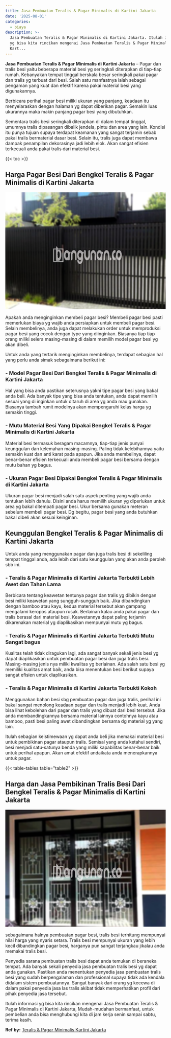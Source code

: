 ```yaml
---
title: Jasa Pembuatan Teralis & Pagar Minimalis di Kartini Jakarta
date: '2025-08-01'
categories:
  - biaya
description: >-
  Jasa Pembuatan Teralis & Pagar Minimalis di Kartini Jakarta. Itulah informasi
  yg bisa kita rincikan mengenai Jasa Pembuatan Teralis & Pagar Minimalis di
  Kart...
---
```


**Jasa Pembuatan Teralis & Pagar Minimalis di Kartini Jakarta** – Pagar dan tralis besi yaitu beberapa material besi yg seringkali diterapkan di tiap-tiap rumah. Kebanyakan tempat tinggal berskala besar seringkali pakai pagar dan tralis yg terbuat dari besi. Salah satu manfaatnya ialah sebagai pengaman yang kuat dan efektif karena pakai material besi yang digunakannya.

Berbicara perihal pagar besi miliki ukuran yang panjang, keadaan itu menyelaraskan dengan halaman yg dapat diberikan pagar. Semakin luas ukurannya maka makin panjang pagar besi yang dibutuhkan.

Sementara tralis besi seringkali diterapkan di dalam tempat tinggal, umumnya tralis dipasangan dibalik jendela, pintu dan area yang lain. Kondisi itu punya tujuan supaya terdapat keamanan yang sangat terjamin sebab pakai tralis bermaterial dasar besi. Selain itu, tralis juga dapat membawa dampak penampilan dekorasinya jadi lebih elok. Akan sangat efisien terkecuali anda pakai tralis dari material besi.

{{< toc >}}

## Harga Pagar Besi Dari Bengkel Teralis & Pagar Minimalis di Kartini Jakarta

![Jasa Pembuatan Teralis & Pagar Minimalis di Kartini Jakarta](/images/pagar-minimalis-murah-33.png)

Apakah anda menginginkan membeli pagar besi? Membeli pagar besi pasti memerlukan biaya yg wajib anda persiapkan untuk membeli pagar besi. Selain membelinya, anda juga dapat melakukan order untuk memproduksi pagar besi yang cocok dengan type yang diinginkan. Biasanya tiap tiap orang miliki selera masing-masing di dalam memilih model pagar besi yg akan dibeli.

Untuk anda yang tertarik menginginkan membelinya, terdapat sebagian hal yang perlu anda simak sebagaimana berikut ini:
### \- Model Pagar Besi Dari Bengkel Teralis & Pagar Minimalis di Kartini Jakarta

Hal yang bisa anda pastikan seterusnya yakni tipe pagar besi yang bakal anda beli. Ada banyak tipe yang bisa anda tentukan, anda dapat memilih sesuai yang di inginkan untuk ditaruh di area yg anda mau gunakan. Biasanya tambah rumit modelnya akan mempengaruhi kelas harga yg semakin tinggi.

### \- Mutu Material Besi Yang Dipakai Bengkel Teralis & Pagar Minimalis di Kartini Jakarta

Material besi termasuk beragam macamnya, tiap-tiap jenis punyai keunggulan dan kelemahan masing-masing. Paling tidak kelebihannya yaitu semakin kuat dan anti karat pada apapun. Jika anda membelinya, dapat benar-benar efisien terkecuali anda membeli pagar besi bersama dengan mutu bahan yg bagus.

### \- Ukuran Pagar Besi Dipakai Bengkel Teralis & Pagar Minimalis di Kartini Jakarta

Ukuran pagar besi menjadi salah satu aspek penting yang wajib anda tentukan lebih dahulu. Disini anda harus memilih ukuran yg diperlukan untuk area yg bakal ditempati pagar besi. Ukur bersama gunakan meteran sebelum membeli pagar besi. Dg begitu, pagar besi yang anda butuhkan bakal dibeli akan sesuai keinginan.

## Keunggulan Bengkel Teralis & Pagar Minimalis di Kartini Jakarta

Untuk anda yang menggunakan pagar dan juga tralis besi di sekeliling tempat tinggal anda, ada lebih dari satu keunggulan yang akan anda peroleh sbb ini.

### \- Teralis & Pagar Minimalis di Kartini Jakarta Terbukti Lebih Awet dan Tahan Lama

Berbicara tentang keawetan tentunya pagar dan tralis yg dibikin dengan besi miliki keawetan yang sungguh-sungguh baik. Jika dibandingkan dengan bamboo atau kayu, kedua material tersebut akan gampang mengalami keropos ataupun rusak. Berlainan kalau anda pakai pagar dan tralis berasal dari material besi. Keawetannya dapat paling terjamin dikarenakan material yg diaplikasikan mempunyai mutu yg bagus.

### \- Teralis & Pagar Minimalis di Kartini Jakarta Terbukti Mutu Sangat bagus

Kualitas telah tidak diragukan lagi, ada sangat banyak sekali jenis besi yg dapat diaplikasikan untuk pembuatan pagar besi dan juga tralis besi. Masing-masing jenis nya miliki kwalitas yg berlainan. Ada salah satu besi yg memiliki kualitas amat baik, anda bisa menentukan besi berikut supaya sangat efisien untuk diaplikasikan.

### \- Teralis & Pagar Minimalis di Kartini Jakarta Terbukti Kokoh

Menggunakan bahan besi sbg pembuatan pagar dan juga tralis, perihal ini bakal sangat menolong keadaan pagar dan tralis menjadi lebih kuat. Anda bisa lihat kebolehan dari pagar dan tralis yang dibuat dari besi tersebut. Jika anda membandingkannya bersama material lainnya contohnya kayu atau bamboo, pasti besi paling awet dibandingkan bersama dg material yg yang lain.

Itulah sebagian keistimewaan yg dapat anda beli jika memakai material besi untuk pembikinan pagar ataupun tralis. Semisal yang anda ketahui sendiri, besi menjadi satu-satunya benda yang miliki kapabilitas benar-benar baik untuk perihal apapun. Akan amat efektif andaikata anda menerapkannya untuk pagar.

{{< table-tables table="table2" >}}

## Harga dan Jasa Pembikinan Tralis Besi Dari Bengkel Teralis & Pagar Minimalis di Kartini Jakarta

![Jasa Pembuatan Teralis & Pagar Minimalis di Kartini Jakarta](/images/teralis-minimalis-murah-19.png)

sebagaimana halnya pembuatan pagar besi, tralis besi terhitung mempunyai nilai harga yang nyaris setara. Tralis besi mempunyai ukuran yang lebih kecil dibandingkan pagar besi, harganya pun sangat terjangkau jikalau anda memakai tralis besi.

Penyedia sarana pembuatan tralis besi dapat anda temukan di beraneka tempat. Ada banyak sekali penyedia jasa pembuatan tralis besi yg dapat anda gunakan. Pastikan anda menentukan penyedia jasa pembuatan tralis besi yang sudah berpengalaman dan professional supaya tidak ada kendala didalam sistem pembuatannya. Sangat banyak dari orang yg kecewa di dalam pakai penyedia jasa las tralis akibat tidak memperhatikan profil dari pihak penyedia jasa tersebut.

Itulah informasi yg bisa kita rincikan mengenai Jasa Pembuatan Teralis & Pagar Minimalis di Kartini Jakarta, Mudah-mudahan bermanfaat, untuk pembelian anda bisa menghubungi kita di jam kerja senin sampai sabtu, terima kasih.

**Ref by:** [Teralis & Pagar Minimalis Kartini Jakarta](https://id.wikipedia.org/wiki/Teralis)
